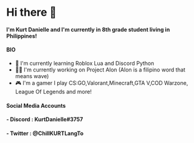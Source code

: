 # Hi there 👋

#### I'm Kurt Danielle and I'm currently in 8th grade student living in Philippines!

#### BIO

- 📖 I'm currently learning Roblox Lua and Discord Python
- 👨‍💻 I'm currently working on Project Alon (Alon is a filipino word that means wave)
- 🎮 I'm a gamer I play CS:GO,Valorant,Minecraft,GTA V,COD Warzone, League Of Legends and more!


#### Social Media Accounts 
#### - Discord : KurtDanielle#3757
#### - Twitter : @ChillKURTLangTo
